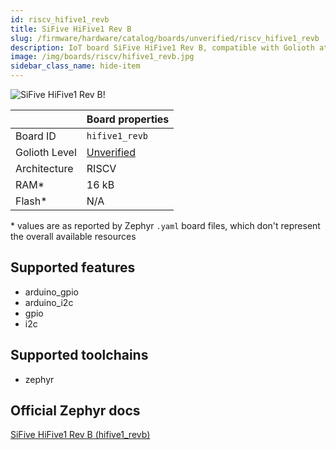 ```yaml
---
id: riscv_hifive1_revb
title: SiFive HiFive1 Rev B
slug: /firmware/hardware/catalog/boards/unverified/riscv_hifive1_revb
description: IoT board SiFive HiFive1 Rev B, compatible with Golioth at unverified level.
image: /img/boards/riscv/hifive1_revb.jpg
sidebar_class_name: hide-item
---
```


[//]: # (This is an auto-generated file, do not edit! Changes to it will be lost upon re-generation)

![SiFive HiFive1 Rev B!](/img/boards/riscv/hifive1_revb.jpg "SiFive HiFive1 Rev B")

|                | Board properties     |
| -------------  | -------------------- |
| Board ID       | `hifive1_revb` |
| Golioth Level  | [Unverified](/firmware/hardware#unverified-boards) |
| Architecture   | RISCV |
| RAM*           | 16 kB |
| Flash*         | N/A |

\* values are as reported by Zephyr `.yaml` board files, which don't represent the overall available resources



## Supported features

* arduino_gpio
* arduino_i2c
* gpio
* i2c

## Supported toolchains

* zephyr

## Official Zephyr docs

[SiFive HiFive1 Rev B (hifive1_revb)](https://docs.zephyrproject.org/3.6.0/boards/riscv/hifive1_revb/doc/index.html)
